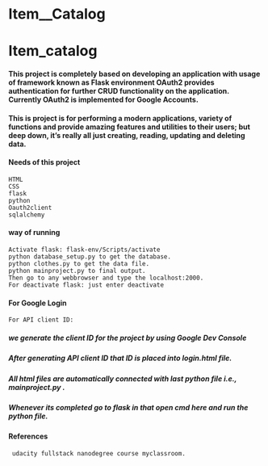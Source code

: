 # Item__Catalog
# Item_catalog
#### This project is completely based on developing an application with usage of framework known as Flask environment OAuth2 provides authentication for further CRUD functionality on the application. Currently OAuth2 is implemented for Google Accounts.
#### This is project is for performing a modern applications, variety of functions and provide amazing features and utilities to their users; but deep down, it’s really all just creating, reading, updating and deleting data.
#### Needs of this project
    HTML
    CSS
    flask 
    python
    Oauth2client
    sqlalchemy
#### way of running
    Activate flask: flask-env/Scripts/activate
    python database_setup.py to get the database.
    python clothes.py to get the data file.
    python mainproject.py to final output. 
    Then go to any webbrowser and type the localhost:2000.
    For deactivate flask: just enter deactivate
#### For Google Login
    For API client ID:
##### we generate the client ID for the project by using Google Dev Console
##### After generating API client ID that ID is placed into login.html file.
##### All html files are automatically connected with last python file i.e., mainproject.py .
##### Whenever its completed go to flask in that open cmd here and run the python file.
#### References
     udacity fullstack nanodegree course myclassroom.
